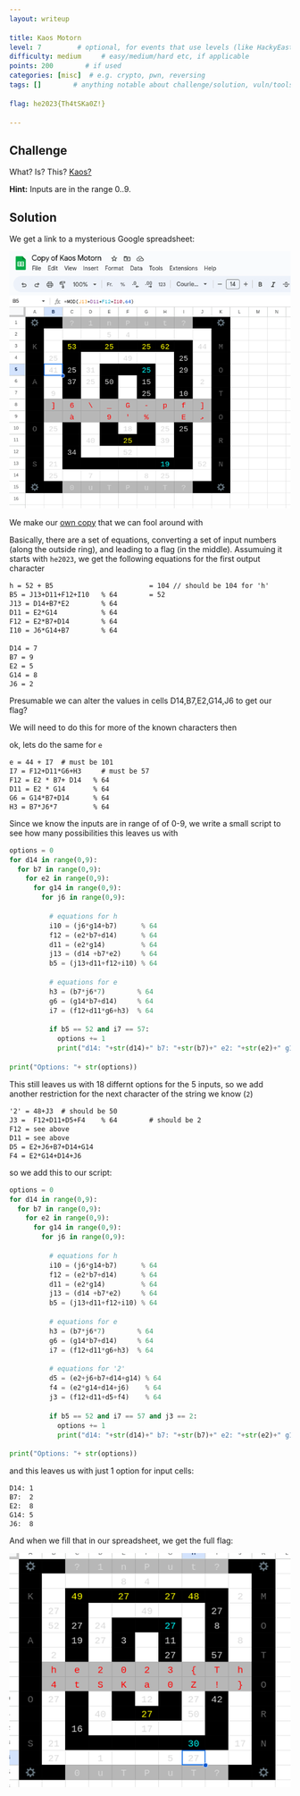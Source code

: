 ```yaml
---
layout: writeup

title: Kaos Motorn
level: 7         # optional, for events that use levels (like HackyEaster)
difficulty: medium     # easy/medium/hard etc, if applicable
points: 200        # if used
categories: [misc]  # e.g. crypto, pwn, reversing
tags: []        # anything notable about challenge/solution, vuln/tools/etc

flag: he2023{Th4tSKa0Z!}

---
```


## Challenge

What?
Is?
This?
[Kaos?](https://docs.google.com/spreadsheets/d/1yxWyraRKss6Wqbw_ejuws6v92vwdE1AEAP1Cc8oec7M/edit?usp=sharing)

**Hint:** Inputs are in the range 0..9.

## Solution

We get a link to a mysterious Google spreadsheet:

![](writeupfiles/kaos-screenshot.png)

We make our [own copy](https://docs.google.com/spreadsheets/d/1rhnP4bK9lTDUk5FKnVthlbLbxPjLboOfSJk-rjI-nmo/edit?usp=sharing) that we can fool around with


Basically, there are a set of equations, converting a set of input numbers (along the outside ring), and leading to a flag (in the middle). Assumuing it starts with `he2023`, we get the following equations for the first output character

```
h = 52 + B5                        = 104 // should be 104 for 'h'
B5 = J13+D11+F12+I10   % 64        = 52
J13 = D14+B7*E2        % 64
D11 = E2*G14           % 64
F12 = E2*B7+D14        % 64
I10 = J6*G14+B7        % 64

D14 = 7
B7 = 9
E2 = 5
G14 = 8
J6 = 2
```

Presumable we can alter the values in cells D14,B7,E2,G14,J6 to get our flag?

We will need to do this for more of the known characters then

ok, lets do the same for `e`

```
e = 44 + I7  # must be 101
I7 = F12+D11*G6+H3     # must be 57
F12 = E2 * B7+ D14   % 64
D11 = E2 * G14       % 64
G6 = G14*B7+D14      % 64
H3 = B7*J6*7         % 64
```

Since we know the inputs are in range of of 0-9, we write a small script to see how many possibilities this leaves us with

```python
options = 0
for d14 in range(0,9):
  for b7 in range(0,9):
    for e2 in range(0,9):
      for g14 in range(0,9):
        for j6 in range(0,9):

          # equations for h
          i10 = (j6*g14+b7)      % 64
          f12 = (e2*b7+d14)      % 64
          d11 = (e2*g14)         % 64
          j13 = (d14 +b7*e2)     % 64
          b5 = (j13+d11+f12+i10) % 64

          # equations for e
          h3 = (b7*j6*7)        % 64
          g6 = (g14*b7+d14)     % 64
          i7 = (f12+d11*g6+h3)  % 64

          if b5 == 52 and i7 == 57:
            options += 1
            print("d14: "+str(d14)+" b7: "+str(b7)+" e2: "+str(e2)+" g14: "+str(g14)+" j6: "+str(j6))

print("Options: "+ str(options))
```

This still leaves us with 18 differnt options for the 5 inputs, so we add another restriction for the next character of the string we know (`2`)


```
'2' = 48+J3  # should be 50
J3 =  F12+D11+D5+F4    % 64        # should be 2
F12 = see above
D11 = see above
D5 = E2+J6+B7+D14+G14
F4 = E2*G14+D14+J6
```

so we add this to our script:

```python
options = 0
for d14 in range(0,9):
  for b7 in range(0,9):
    for e2 in range(0,9):
      for g14 in range(0,9):
        for j6 in range(0,9):

          # equations for h
          i10 = (j6*g14+b7)      % 64
          f12 = (e2*b7+d14)      % 64
          d11 = (e2*g14)         % 64
          j13 = (d14 +b7*e2)     % 64
          b5 = (j13+d11+f12+i10) % 64

          # equations for e
          h3 = (b7*j6*7)        % 64
          g6 = (g14*b7+d14)     % 64
          i7 = (f12+d11*g6+h3)  % 64

          # equations for '2'
          d5 = (e2+j6+b7+d14+g14) % 64
          f4 = (e2*g14+d14+j6)    % 64
          j3 = (f12+d11+d5+f4)    % 64

          if b5 == 52 and i7 == 57 and j3 == 2:
            options += 1
            print("d14: "+str(d14)+" b7: "+str(b7)+" e2: "+str(e2)+" g14: "+str(g14)+" j6: "+str(j6))

print("Options: "+ str(options))
```

and this leaves us with just 1 option for input cells:

```
D14: 1
B7:  2
E2:  8
G14: 5
J6:  8
```

And when we fill that in our spreadsheet, we get the full flag:

![](writeupfiles/kaos-solution.png)

